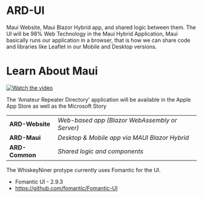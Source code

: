 # ARD-UI
Maui Website, Maui Blazor Hybrid app, and shared logic between them. The UI will be 98% Web Technology in the Maui Hybrid Application, Maui basically runs our application in a browser, that is how we can share code and libraries like Leaflet in our Mobile and Desktop versions. 

# Learn About Maui
[![Watch the video](https://img.youtube.com/vi/f8d-Qpfdzc4/hqdefault.jpg)](https://www.youtube.com/embed/f8d-Qpfdzc4)

The 'Amateur Repeater Directory' application will be available in the Apple App Store as well as the Microsoft Story

|   |   |
| ------------ | ------------ |
|**ARD-Website**|   *Web-based app (Blazor WebAssembly or Server)*
|**ARD-Maui**|  *Desktop & Mobile app via MAUI Blazor Hybrid*
|**ARD-Common**|  *Shared logic and components*


The WhiskeyNiner protype currently uses Fomantic for the UI.

 * Fomantic UI - 2.9.3
 * https://github.com/fomantic/Fomantic-UI
